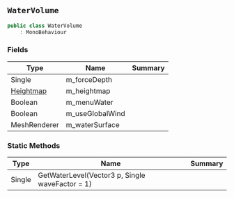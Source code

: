 ## `WaterVolume`

```csharp
public class WaterVolume
    : MonoBehaviour
```

### Fields

| Type | Name | Summary | 
| --- | --- | --- | 
| Single | m_forceDepth |  | 
| [Heightmap](./Heightmap.md) | m_heightmap |  | 
| Boolean | m_menuWater |  | 
| Boolean | m_useGlobalWind |  | 
| MeshRenderer | m_waterSurface |  | 


### Static Methods

| Type | Name | Summary | 
| --- | --- | --- | 
| Single | GetWaterLevel(Vector3 p, Single waveFactor = 1) |  | 


